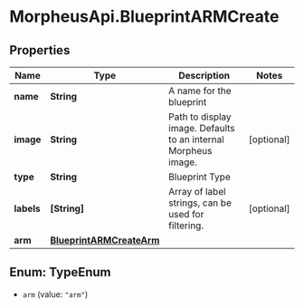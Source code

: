 # MorpheusApi.BlueprintARMCreate

## Properties

Name | Type | Description | Notes
------------ | ------------- | ------------- | -------------
**name** | **String** | A name for the blueprint | 
**image** | **String** | Path to display image. Defaults to an internal Morpheus image. | [optional] 
**type** | **String** | Blueprint Type | 
**labels** | **[String]** | Array of label strings, can be used for filtering. | [optional] 
**arm** | [**BlueprintARMCreateArm**](BlueprintARMCreateArm.md) |  | 



## Enum: TypeEnum


* `arm` (value: `"arm"`)




